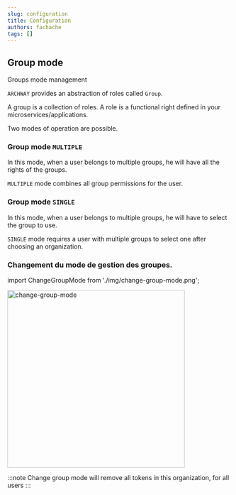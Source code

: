 ```yaml
---
slug: configuration
title: Configuration
authors: fachache
tags: []
---
```


## Group mode 

Groups mode management

`ARCHWAY` provides an abstraction of roles called `Group`. 

A group is a collection of roles. A role is a functional right defined in your microservices/applications. 

Two modes of operation are possible.

### Group mode `MULTIPLE`

In this mode, when a user belongs to multiple groups, he will have all the rights of the groups.

`MULTIPLE` mode combines all group permissions for the user.

### Group mode `SINGLE`

In this mode, when a user belongs to multiple groups, he will have to select the group to use.

`SINGLE` mode requires a user with multiple groups to select one after choosing an organization.

### Changement du mode de gestion des groupes.

import ChangeGroupMode from './img/change-group-mode.png';

<img src={ChangeGroupMode} alt="change-group-mode" width="400px" />

:::note
Change group mode will remove all tokens in this organization, for all users
:::